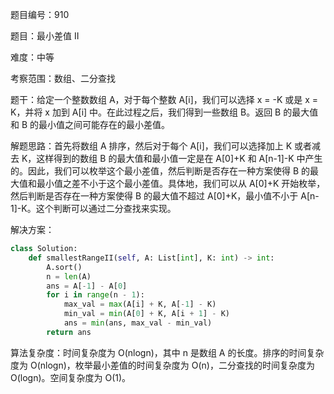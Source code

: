 题目编号：910

题目：最小差值 II

难度：中等

考察范围：数组、二分查找

题干：给定一个整数数组 A，对于每个整数 A[i]，我们可以选择 x = -K 或是 x = K，并将 x 加到 A[i] 中。在此过程之后，我们得到一些数组 B。返回 B 的最大值和 B 的最小值之间可能存在的最小差值。

解题思路：首先将数组 A 排序，然后对于每个 A[i]，我们可以选择加上 K 或者减去 K，这样得到的数组 B 的最大值和最小值一定是在 A[0]+K 和 A[n-1]-K 中产生的。因此，我们可以枚举这个最小差值，然后判断是否存在一种方案使得 B 的最大值和最小值之差不小于这个最小差值。具体地，我们可以从 A[0]+K 开始枚举，然后判断是否存在一种方案使得 B 的最大值不超过 A[0]+K，最小值不小于 A[n-1]-K。这个判断可以通过二分查找来实现。

解决方案：

```python
class Solution:
    def smallestRangeII(self, A: List[int], K: int) -> int:
        A.sort()
        n = len(A)
        ans = A[-1] - A[0]
        for i in range(n - 1):
            max_val = max(A[i] + K, A[-1] - K)
            min_val = min(A[0] + K, A[i + 1] - K)
            ans = min(ans, max_val - min_val)
        return ans
```

算法复杂度：时间复杂度为 O(nlogn)，其中 n 是数组 A 的长度。排序的时间复杂度为 O(nlogn)，枚举最小差值的时间复杂度为 O(n)，二分查找的时间复杂度为 O(logn)。空间复杂度为 O(1)。
